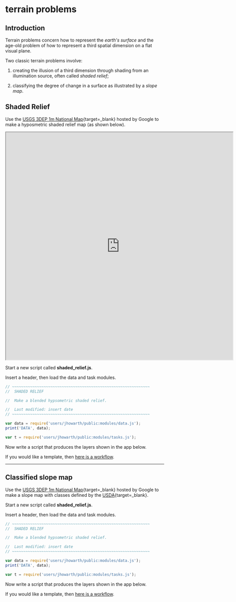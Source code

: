 # __terrain problems__  

## __Introduction__  

Terrain problems concern how to represent the _earth's surface_ and the age-old problem of how to represent a third spatial dimension on a flat visual plane. 

Two classic terrain problems involve:  

1. creating the illusion of a third dimension through shading from an illumination source, often called _shaded relief_;

2. classifying the degree of change in a surface as illustrated by a _slope map_.    

## Shaded Relief        

Use the [USGS 3DEP 1m National Map](https://developers.google.com/earth-engine/datasets/catalog/USGS_3DEP_1m){target=_blank} hosted by Google to make a hyposmetric shaded relief map (as shown below).

<iframe src=https://ee-edu-apps.projects.earthengine.app/view/gg0352-shaded-relief title="Shaded Relief example" height=720 width=720 allowfullscreen= true></iframe> 

Start a new script called __shaded_relief.js__.

Insert a header, then load the data and task modules.   

```js
// ~~~~~~~~~~~~~~~~~~~~~~~~~~~~~~~~~~~~~~~~~~~~~~~~~~~~~~~~~~~~~
//  SHADED RELIEF  

//  Make a blended hypsometric shaded relief.  

//  Last modified: insert date
// ~~~~~~~~~~~~~~~~~~~~~~~~~~~~~~~~~~~~~~~~~~~~~~~~~~~~~~~~~~~~~

var data = require('users/jhowarth/public:modules/data.js');       
print('DATA', data);

var t = require('users/jhowarth/public:modules/tasks.js');

```

Now write a script that produces the layers shown in the app below.  

If you would like a template, then [here is a workflow][terrain01].

---  

## Classified slope map  

Use the [USGS 3DEP 1m National Map](https://developers.google.com/earth-engine/datasets/catalog/USGS_3DEP_1m){target=_blank} hosted by Google to make a slope map with classes defined by the [USDA][usda]{target=_blank}.  

Start a new script called __shaded_relief.js__.

Insert a header, then load the data and task modules.   

```js
// ~~~~~~~~~~~~~~~~~~~~~~~~~~~~~~~~~~~~~~~~~~~~~~~~~~~~~~~~~~~~~
//  SHADED RELIEF  

//  Make a blended hypsometric shaded relief.  

//  Last modified: insert date
// ~~~~~~~~~~~~~~~~~~~~~~~~~~~~~~~~~~~~~~~~~~~~~~~~~~~~~~~~~~~~~

var data = require('users/jhowarth/public:modules/data.js');       
print('DATA', data);

var t = require('users/jhowarth/public:modules/tasks.js');

```

Now write a script that produces the layers shown in the app below.  

If you would like a template, then [here is a workflow][terrain01].

[usda]: https://www.nrcs.usda.gov/sites/default/files/2022-10/Basic_Soils_AK_Curriculm%20-%20UPDATED.pdf

[terrain01]: ../workflows/terrain-workflows.md#shaded-relief     



